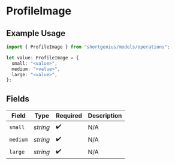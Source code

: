 # ProfileImage

## Example Usage

```typescript
import { ProfileImage } from "shortgenius/models/operations";

let value: ProfileImage = {
  small: "<value>",
  medium: "<value>",
  large: "<value>",
};
```

## Fields

| Field              | Type               | Required           | Description        |
| ------------------ | ------------------ | ------------------ | ------------------ |
| `small`            | *string*           | :heavy_check_mark: | N/A                |
| `medium`           | *string*           | :heavy_check_mark: | N/A                |
| `large`            | *string*           | :heavy_check_mark: | N/A                |